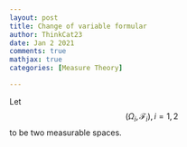 ```yaml
---
layout: post
title: Change of variable formular
author: ThinkCat23
date: Jan 2 2021
comments: true
mathjax: true
categories: [Measure Theory]

---
```


Let $$(\Omega_i, \mathcal{F}_i), i=1,2$$ to be two measurable spaces.
